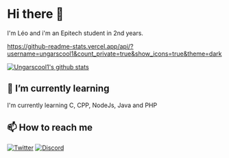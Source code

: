 # Hi there 👋

I'm Léo and i'm an Epitech student in 2nd years.

https://github-readme-stats.vercel.app/api/?username=ungarscool1&count_private=true&show_icons=true&theme=dark

[![Ungarscool1's github stats](https://github-readme-stats.vercel.app/api/?username=ungarscool1&count_private=true&show_icons=true&theme=dark)](https://github.com/anuraghazra/github-readme-stats)

## 🌱 I’m currently learning

I'm currently learning C, CPP, NodeJs, Java and PHP

## 📫 How to reach me

<a href="https://twitter.com/ungarscool1" target="_blank"><img alt="Twitter" src="https://img.shields.io/badge/twitter-%231DA1F2.svg?&style=for-the-badge&logo=twitter&logoColor=white" /></a> <a href="" target="_blank"><img alt="Discord" src="https://img.shields.io/badge/Ungarscool1%233280-7289DA.svg?&style=for-the-badge&logo=discord&logoColor=white" /></a>

<!--
**ungarscool1/ungarscool1** is a ✨ _special_ ✨ repository because its `README.md` (this file) appears on your GitHub profile.

Here are some ideas to get you started:

- 👯 I’m looking to collaborate on ...
- 🤔 I’m looking for help with ...
- 💬 Ask me about ...
- 😄 Pronouns: ...
- ⚡ Fun fact: ...
-->
